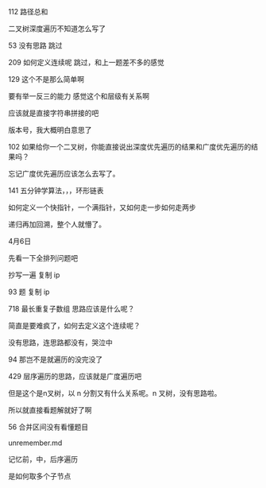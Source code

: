 112 路径总和

二叉树深度遍历不知道怎么写了

53 没有思路  跳过

209 如何定义连续呢 跳过，和上一题差不多的感觉

129 这个不是那么简单啊

要有举一反三的能力  感觉这个和层级有关系啊

应该就是直接字符串拼接的吧

版本号，我大概明白意思了

102 如果给你一个二叉树，你能直接说出深度优先遍历的结果和广度优先遍历的结果吗？

忘记广度优先遍历应该怎么去写了。

141 五分钟学算法，，，环形链表

如何定义一个快指针，一个满指针，又如何走一步如何走两步

递归再加回溯，整个人就懵了。

4月6日

先看一下全排列问题吧

抄写一遍  复制 ip

93 题 复制 ip

718 最长重复子数组 思路应该是什么呢？

简直是要难疯了，如何去定义这个连续呢？

没有思路，连思路都没有，哭泣中

94 那岂不是就遍历的没完没了

429 层序遍历的思路，应该就是广度遍历吧

但是这个是n叉树，以 n 分割又有什么关系呢。n 叉树，没有思路啦。

所以就直接看题解就好了啊

56 合并区间没有看懂题目

unremember.md

记忆前，中，后序遍历

是如何取多个子节点